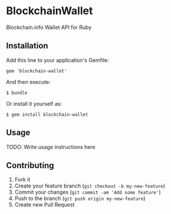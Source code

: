 # BlockchainWallet

Blockchain.info Wallet API for Ruby

## Installation

Add this line to your application's Gemfile:

    gem 'blockchain-wallet'

And then execute:

    $ bundle

Or install it yourself as:

    $ gem install blockchain-wallet

## Usage

TODO: Write usage instructions here

## Contributing

1. Fork it
2. Create your feature branch (`git checkout -b my-new-feature`)
3. Commit your changes (`git commit -am 'Add some feature'`)
4. Push to the branch (`git push origin my-new-feature`)
5. Create new Pull Request
